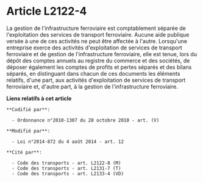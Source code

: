 # Article L2122-4

La gestion de l'infrastructure ferroviaire est comptablement séparée de l'exploitation des services de transport ferroviaire.
Aucune aide publique versée à une de ces activités ne peut être affectée à l'autre. Lorsqu'une entreprise exerce des
activités d'exploitation de services de transport ferroviaire et de gestion de l'infrastructure ferroviaire, elle est tenue,
lors du dépôt des comptes annuels au registre du commerce et des sociétés, de déposer également les comptes de profits et
pertes séparés et des bilans séparés, en distinguant dans chacun de ces documents les éléments relatifs, d'une part, aux
activités d'exploitation de services de transport ferroviaire et, d'autre part, à la gestion de l'infrastructure ferroviaire.

**Liens relatifs à cet article**

	**Codifié par**:

	  - Ordonnance n°2010-1307 du 28 octobre 2010 - art. (V)

	**Modifié par**:

	  - Loi n°2014-872 du 4 août 2014 - art. 12

	**Cité par**:

	  - Code des transports - art. L2122-8 (M)
	  - Code des transports - art. L2131-7 (T)
	  - Code des transports - art. L2133-4 (VD)

